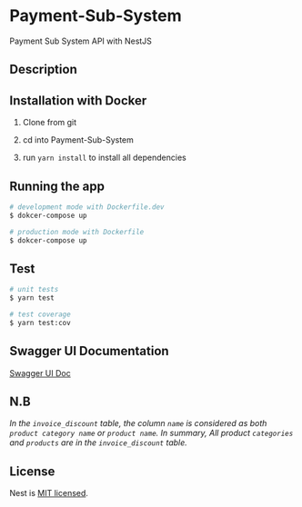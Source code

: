 # Payment-Sub-System
Payment Sub System API with NestJS

## Description

## Installation with Docker

1. Clone from git

2. cd into Payment-Sub-System

3. run `yarn install` to install all dependencies

## Running the app

```bash
# development mode with Dockerfile.dev
$ dokcer-compose up

# production mode with Dockerfile
$ dokcer-compose up
```

## Test

```bash
# unit tests
$ yarn test

# test coverage
$ yarn test:cov
```

## Swagger UI Documentation

[Swagger UI Doc](http://localhost:3000/api/v1/doc)

## N.B

*In the `invoice_discount` table, the column `name` is considered as both `product category name` or `product name`.
In summary, All product `categories` and `products` are in the `invoice_discount` table.*


## License

Nest is [MIT licensed](LICENSE).